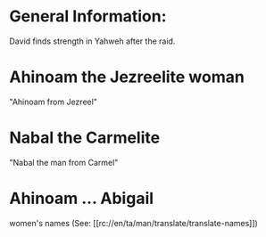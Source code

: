 # General Information:

David finds strength in Yahweh after the raid.

# Ahinoam the Jezreelite woman

"Ahinoam from Jezreel"

# Nabal the Carmelite

"Nabal the man from Carmel"

# Ahinoam ... Abigail

women's names (See: [[rc://en/ta/man/translate/translate-names]])

